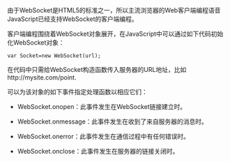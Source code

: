 由于WebSocket是HTML5的标准之一，所以主流浏览器的Web客户端编程语音JavaScript已经支持WebSocket的客户端编程。

客户端编程围绕着WebSocket对象展开，在JavaScript中可以通过如下代码初始化WebSocket对象：

```
var Socket=new WebSocket(url);
```

在代码中只需给WebSocket构造函数传入服务器的URL地址，比如http://mysite.com/point.

可以为该对象的如下事件指定处理函数以相应它们：

* WebSocket.onopen：此事件发生在WebSocket链接建立时。
* WebSocket.onmessage：此事件发生在收到了来自服务器的消息时。
* WebSocket.onerror：此事件发生在通信过程中有任何错误时。

* WebSocket.onclose：此事件发生在服务器的链接关闭时。





